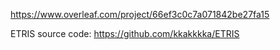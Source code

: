 https://www.overleaf.com/project/66ef3c0c7a071842be27fa15


ETRIS source code: https://github.com/kkakkkka/ETRIS
